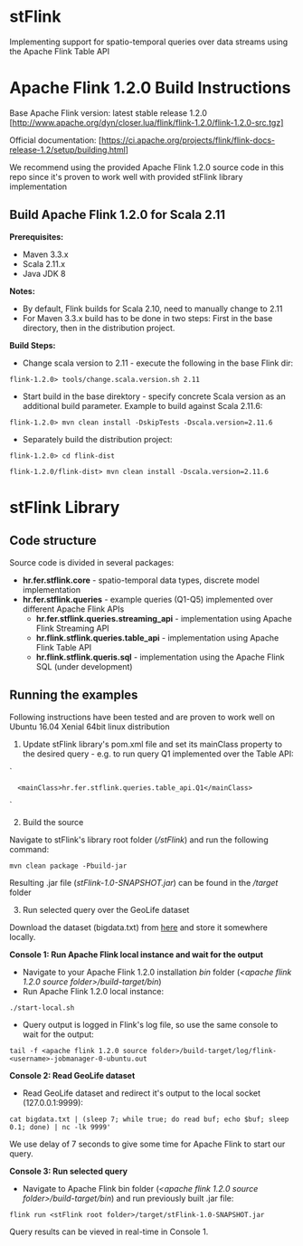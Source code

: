# stFlink
Implementing support for spatio-temporal queries over data streams using the Apache Flink Table API 

# Apache Flink 1.2.0 Build Instructions

Base Apache Flink version: latest stable release 1.2.0 
[http://www.apache.org/dyn/closer.lua/flink/flink-1.2.0/flink-1.2.0-src.tgz]

Official documentation:
[https://ci.apache.org/projects/flink/flink-docs-release-1.2/setup/building.html]

We recommend using the provided Apache Flink 1.2.0 source code in this repo since it's proven to work well with provided stFlink library implementation

## Build Apache Flink 1.2.0 for Scala 2.11

**Prerequisites:**
* Maven 3.3.x
* Scala 2.11.x
* Java JDK 8

**Notes:**
* By default, Flink builds for Scala 2.10, need to manually change to 2.11
* For Maven 3.3.x build has to be done in two steps: First in the base directory, then in the distribution project.

**Build Steps:** 

* Change scala version to 2.11 - execute the following in the base Flink dir:

`flink-1.2.0> tools/change.scala.version.sh 2.11`

* Start build in the base direktory - specify concrete Scala version as an additional build parameter. Example to build against Scala 2.11.6:

`flink-1.2.0> mvn clean install -DskipTests -Dscala.version=2.11.6`

* Separately build the distribution project:

`flink-1.2.0> cd flink-dist`

`flink-1.2.0/flink-dist> mvn clean install -Dscala.version=2.11.6`

# stFlink Library

## Code structure

Source code is divided in several packages:

* **hr.fer.stflink.core** - spatio-temporal data types, discrete model implementation
* **hr.fer.stflink.queries** - example queries (Q1-Q5) implemented over different Apache Flink APIs
  * **hr.fer.stflink.queries.streaming_api** - implementation using Apache Flink Streaming API
  * **hr.flink.stflink.queries.table_api** - implementation using Apache Flink Table API
  * **hr.flink.stflink.queris.sql** - implementation using the Apache Flink SQL (under development)

## Running the examples

Following instructions have been tested and are proven to work well on Ubuntu 16.04 Xenial 64bit linux distribution

1. Update stFlink library's pom.xml file and set its mainClass property to the desired query - e.g. to run query Q1 implemented over the Table API:

`<transformers>

   <transformer implementation="org.apache.maven.plugins.shade.resource.ManifestResourceTransformer">

      <mainClass>hr.fer.stflink.queries.table_api.Q1</mainClass>

   </transformer>

</transformers>`

2. Build the source

Navigate to stFlink's library root folder (*<repo root>/stFlink*) and run the following command:

`mvn clean package -Pbuild-jar`

Resulting .jar file (*stFlink-1.0-SNAPSHOT.jar*) can be found in the *<stFlink root folder>/target* folder

3. Run selected query over the GeoLife dataset

Download the dataset (bigdata.txt) from [here](https://drive.google.com/open?id=0B5iQrw8ThlP0MjBVcHhmUUw5YTA) and store it somewhere locally.

**Console 1: Run Apache Flink local instance and wait for the output**

* Navigate to your Apache Flink 1.2.0 installation *bin* folder (*<apache flink 1.2.0 source folder>/build-target/bin*)
* Run Apache Flink 1.2.0 local instance:

`./start-local.sh`

* Query output is logged in Flink's log file, so use the same console to wait for the output:

`tail -f <apache flink 1.2.0 source folder>/build-target/log/flink-<username>-jobmanager-0-ubuntu.out`

**Console 2: Read GeoLife dataset**

* Read GeoLife dataset and redirect it's output to the local socket (127.0.0.1:9999):

`cat bigdata.txt | (sleep 7; while true; do read buf; echo $buf; sleep 0.1; done) | nc -lk 9999'`

We use delay of 7 seconds to give some time for Apache Flink to start our query.

**Console 3: Run selected query**

* Navigate to Apache Flink bin folder (*<apache flink 1.2.0 source folder>/build-target/bin*) and run previously built .jar file:

`flink run <stFlink root folder>/target/stFlink-1.0-SNAPSHOT.jar`

Query results can be vieved in real-time in Console 1.


















